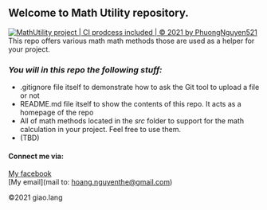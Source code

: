 ## Welcome to Math Utility repository.  
[![MathUtility project | CI prodcess included | © 2021 by PhuongNguyen521](https://github.com/phuongnguyen521/se03d-math-util/actions/workflows/mathutil-%20ci-actions.yml/badge.svg)](https://github.com/phuongnguyen521/se03d-math-util/actions/workflows/mathutil-%20ci-actions.yml)  
This repo offers various math math methods those are used as a helper for your project.

### **_You will in this repo the following stuff:_**
* .gitignore file itself to demonstrate how to ask the Git tool to upload a file or not
* README.md file itself to show the contents of this repo. It acts as a homepage of the repo
* All of math methods located in the *src* folder to support for the math calculation in your project. Feel free to use them.
* (TBD)

#### Connect me via:
[My facebook](https://facebook.com/giao.lang.bis)  
[My email](mail to: hoang.nguyenthe@gmail.com)

©2021 giao.lang
